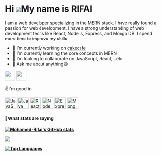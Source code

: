 

<!--
**Mohamed-Rifai/Mohamed-Rifai** is a ✨ _special_ ✨ repository because its `README.md` (this file) appears on your GitHub profile.

Here are some ideas to get you started:

 ...
-  ...
-  ...
- 🤔 I’m looking for help with ...
-  ...
- 📫 How to reach me: ...
- 😄 Pronouns: ...
- ⚡ Fun fact: ...
-->


Hi ![](https://user-images.githubusercontent.com/18350557/176309783-0785949b-9127-417c-8b55-ab5a4333674e.gif)My name is RIFAI
=============================================================================================================================

I am a web developer specializing in the MERN stack. I have really found a passion for web development. I have a strong understanding of web development techs like React, Node js, Express, and Mongo DB. I spend more time to improve my skills

*  🔭 I’m currently working on [cakecafe](http://github.com/Mohamed-Rifai/E-comerce_project)
* 🌱 I’m currently learning the core concepts in MERN
* 👯 I’m looking to collaborate on JavaScript, React, ..etc
* 💬 Ask me about anything😄


<p align="left"> <a href="https://www.github.com/Mohamed-Rifai" target="_blank" rel="noreferrer"><img src="https://raw.githubusercontent.com/danielcranney/readme-generator/main/public/icons/socials/github-dark.svg" width="32" height="32" /></a> <a href="https://www.linkedin.com/in/rifai-c-k-2158a1249/" target="_blank" rel="noreferrer"><img src="https://raw.githubusercontent.com/danielcranney/readme-generator/main/public/icons/socials/linkedin.svg" width="32" height="32" /></a></p>

✌️I'm good in

<p align="left">
<a href="https://developer.mozilla.org/en-US/docs/Web/JavaScript" target="_blank" rel="noreferrer"><img src="https://raw.githubusercontent.com/danielcranney/readme-generator/main/public/icons/skills/javascript-colored.svg" width="36" height="36" alt="JavaScript" /></a>
<a href="https://www.oracle.com/java/" target="_blank" rel="noreferrer"><img src="https://raw.githubusercontent.com/danielcranney/readme-generator/main/public/icons/skills/java-colored.svg" width="36" height="36" alt="Java" /></a>
<a href="https://reactjs.org/" target="_blank" rel="noreferrer"><img src="https://raw.githubusercontent.com/danielcranney/readme-generator/main/public/icons/skills/react-colored.svg" width="36" height="36" alt="React" /></a>
<a href="https://nodejs.org/en/" target="_blank" rel="noreferrer"><img src="https://raw.githubusercontent.com/danielcranney/readme-generator/main/public/icons/skills/nodejs-colored.svg" width="36" height="36" alt="NodeJS" /></a>
<a href="https://expressjs.com/" target="_blank" rel="noreferrer"><img src="https://raw.githubusercontent.com/danielcranney/readme-generator/main/public/icons/skills/express-colored-dark.svg" width="36" height="36" alt="Express" /></a>
<a href="https://www.mongodb.com/" target="_blank" rel="noreferrer"><img src="https://raw.githubusercontent.com/danielcranney/readme-generator/main/public/icons/skills/mongodb-colored.svg" width="36" height="36" alt="MongoDB" /></a>
</p>







<h4>🤞What stats are saying<h4>

<a href="http://www.github.com/Mohamed-Rifai"><img src="https://github-readme-stats.vercel.app/api?username=Mohamed-Rifai&show_icons=true&hide=&count_private=true&title_color=0891b2&text_color=14b8a6&icon_color=a855f7&bg_color=000000&hide_border=true&show_icons=true" alt="Mohamed-Rifai's GitHub stats" /></a>

<a href="http://www.github.com/Mohamed-Rifai"><img src="https://github-readme-streak-stats.herokuapp.com/?user=Mohamed-Rifai&stroke=14b8a6&background=000000&ring=0891b2&fire=0891b2&currStreakNum=14b8a6&currStreakLabel=0891b2&sideNums=14b8a6&sideLabels=14b8a6&dates=14b8a6&hide_border=true" /></a>

<a href="https://github.com/Mohamed-Rifai" align="left"><img src="https://github-readme-stats.vercel.app/api/top-langs/?username=Mohamed-Rifai&langs_count=10&title_color=0891b2&text_color=14b8a6&icon_color=a855f7&bg_color=000000&hide_border=true&locale=en&custom_title=Top%20%Languages" alt="Top Languages" /></a>

